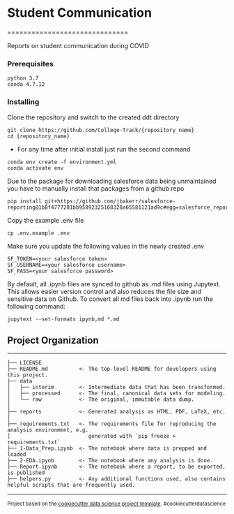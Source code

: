 # Student Communication


==============================

Reports on student communication during COVID

### Prerequisites

```
python 3.7
conda 4.7.12
```


### Installing
Clone the repository and switch to the created ddt directory
```
git clone https://github.com/College-Track/{repository_name}
cd {repository_name}
```


* For any time after initial install just run the second command
```
conda env create -f environment.yml
conda activate env
```

Due to the package for downloading salesforce data being unmaintained you have to manually install that packages from a github repo
```
pip install git+https://github.com/jbakerr/salesforce-reporting@1b8f4777281bb95892325168328a65581121ad9c#egg=salesforce_reporting
```

Copy the example .env file
```
cp .env.example .env
```

Make sure you update the following values in the newly created .env
```
SF_TOKEN=<your salesforce token>
SF_USERNAME=<your salesforce username>
SF_PASS=<your salesforce password>
```

By default, all .ipynb files are synced to github as .md files using Jupytext. This allows easier version control and also reduces the file size and sensitive data on Github. To convert all md files back into .ipynb run the following command:

```
jupytext --set-formats ipynb,md *.md 

```




## Project Organization
------------

    ├── LICENSE
    ├── README.md          <- The top-level README for developers using this project.
    ├── data
    │   ├── interim        <- Intermediate data that has been transformed.
    │   ├── processed      <- The final, canonical data sets for modeling.
    │   └── raw            <- The original, immutable data dump.
    │
    ├── reports            <- Generated analysis as HTML, PDF, LaTeX, etc.
    │
    ├── requirements.txt   <- The requirements file for reproducing the analysis environment, e.g.
    │                         generated with `pip freeze > requirements.txt`
    ├── 1-Data_Prep.ipynb  <- The notebook where data is prepped and loaded
    ├── 2-EDA.ipynb        <- The notebook where any analysis is done.
    ├── Report.ipynb       <- The notebook where a report, to be exported, is published 
    ├── helpers.py         <- Any additional functions used, also contains helpful scripts that are frequently used.
    
--------




<p><small>Project based on the <a target="_blank" href="https://drivendata.github.io/cookiecutter-data-science/">cookiecutter data science project template</a>. #cookiecutterdatascience</small></p>
